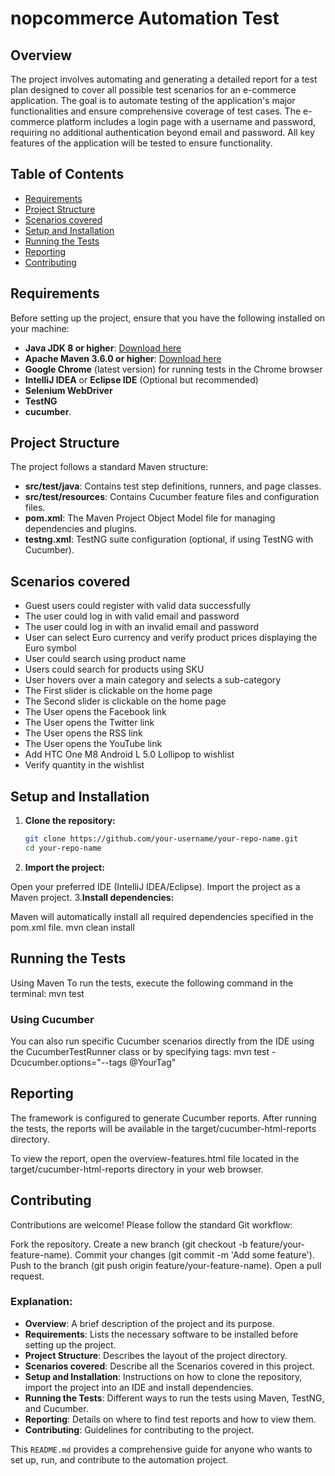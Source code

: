 # nopcommerce Automation Test

## Overview

The project involves automating and generating a detailed report for a test plan designed to cover all possible test scenarios for an e-commerce application. The goal is to automate testing of the application's major functionalities and ensure comprehensive coverage of test cases. The e-commerce platform includes a login page with a username and password, requiring no additional authentication beyond email and password. All key features of the application will be tested to ensure functionality.


## Table of Contents

- [Requirements](#Requirements)
- [Project Structure](#project-structure)
- [Scenarios covered](Scenarios-covered)
- [Setup and Installation](#setup-and-installation)
- [Running the Tests](#running-the-tests)
- [Reporting](#reporting)
- [Contributing](#contributing)


## Requirements

Before setting up the project, ensure that you have the following installed on your machine:

- **Java JDK 8 or higher**: [Download here](https://www.oracle.com/java/technologies/javase-downloads.html)
- **Apache Maven 3.6.0 or higher**: [Download here](https://maven.apache.org/download.cgi)
- **Google Chrome** (latest version) for running tests in the Chrome browser
- **IntelliJ IDEA** or **Eclipse IDE** (Optional but recommended)
- **Selenium WebDriver**
- **TestNG**
- **cucumber**.

## Project Structure

The project follows a standard Maven structure:

- **src/test/java**: Contains test step definitions, runners, and page classes.
- **src/test/resources**: Contains Cucumber feature files and configuration files.
- **pom.xml**: The Maven Project Object Model file for managing dependencies and plugins.
- **testng.xml**: TestNG suite configuration (optional, if using TestNG with Cucumber).

 ## Scenarios covered
- Guest users could register with valid data successfully
- The user could log in with valid email and password
- The user could log in with an invalid email and password
- User can select Euro currency and verify product prices displaying the Euro symbol
- User could search using product name
- Users could search for products using SKU
- User hovers over a main category and selects a sub-category
- The First slider is clickable on the home page
- The Second slider is clickable on the home page
- The User opens the Facebook link
- The User opens the Twitter link
- The User opens the RSS link
- The User opens the YouTube link
- Add HTC One M8 Android L 5.0 Lollipop to wishlist
- Verify quantity in the wishlist

## Setup and Installation

1. **Clone the repository:**

   ```bash
   git clone https://github.com/your-username/your-repo-name.git
   cd your-repo-name
2. **Import the project:**

Open your preferred IDE (IntelliJ IDEA/Eclipse).
Import the project as a Maven project.
3.**Install dependencies:**

Maven will automatically install all required dependencies specified in the pom.xml file.
mvn clean install

## Running the Tests
Using Maven
To run the tests, execute the following command in the terminal:
mvn test

### Using Cucumber
You can also run specific Cucumber scenarios directly from the IDE using the CucumberTestRunner class or by specifying tags:
mvn test -Dcucumber.options="--tags @YourTag"

## Reporting
The framework is configured to generate Cucumber reports. After running the tests, the reports will be available in the target/cucumber-html-reports directory.

To view the report, open the overview-features.html file located in the target/cucumber-html-reports directory in your web browser.

## Contributing
Contributions are welcome! Please follow the standard Git workflow:

Fork the repository.
Create a new branch (git checkout -b feature/your-feature-name).
Commit your changes (git commit -m 'Add some feature').
Push to the branch (git push origin feature/your-feature-name).
Open a pull request.


### Explanation:

- **Overview**: A brief description of the project and its purpose.
- **Requirements**: Lists the necessary software to be installed before setting up the project.
- **Project Structure**: Describes the layout of the project directory.
- **Scenarios covered**: Describe all the Scenarios covered in this project.
- **Setup and Installation**: Instructions on how to clone the repository, import the project into an IDE and install dependencies.
- **Running the Tests**: Different ways to run the tests using Maven, TestNG, and Cucumber.
- **Reporting**: Details on where to find test reports and how to view them.
- **Contributing**: Guidelines for contributing to the project.

This `README.md` provides a comprehensive guide for anyone who wants to set up, run, and contribute to the automation project.
